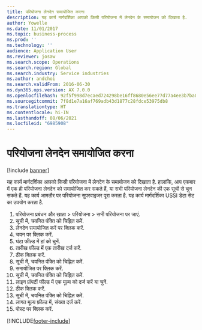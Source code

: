 ```yaml
---
title: परियोजना लेनदेन समायोजित करना
description: यह कार्य मार्गदर्शिका आपको किसी परियोजना में लेनदेन के समायोजन को दिखाता है.
author: Yowelle
ms.date: 11/01/2017
ms.topic: business-process
ms.prod: ''
ms.technology: ''
audience: Application User
ms.reviewer: josaw
ms.search.scope: Operations
ms.search.region: Global
ms.search.industry: Service industries
ms.author: andchoi
ms.search.validFrom: 2016-06-30
ms.dyn365.ops.version: AX 7.0.0
ms.openlocfilehash: 92f5f998d7ecaed724298be16ff8680e56ee77d77a4ee3b7ba83fa5a8a1a4787
ms.sourcegitcommit: 7f8d1e7a16af769adb43d1877c28fdce53975db8
ms.translationtype: HT
ms.contentlocale: hi-IN
ms.lasthandoff: 08/06/2021
ms.locfileid: "6985908"
---
```

# <a name="adjust-project-transactions"></a>परियोजना लेनदेन समायोजित करना

[!include [banner](../../includes/banner.md)]

यह कार्य मार्गदर्शिका आपको किसी परियोजना में लेनदेन के समायोजन को दिखाता है. हालांकि, आप एकबार में एक ही परियोजना लेनदेन को समायोजित कर सकते हैं, या सभी परियोजना लेनदेन की एक सूची से चुन सकते हैं. यह कार्य आमतौर पर परियोजना सुपरवाइजर पूरा करता है. यह कार्य मार्गदर्शिका USSI डेटा सेट का उपयोग करता है.

1. परियोजना प्रबंधन और खाता > परियोजना > सभी परियोजना पर जाएं. 
2. सूची में, चयनित पंक्ति को चिह्नित करें. 
3. लेनदेन समायोजित करें पर क्लिक करें. 
4. चयन पर क्लिक करें. 
5. घंटा फील्ड में हां को चुनें. 
6. तारीख फील्ड में एक तारीख दर्ज करें. 
7. ठीक क्लिक करें. 
8. सूची में, चयनित पंक्ति को चिह्नित करें. 
9. समायोजित पर क्लिक करें. 
10. सूची में, चयनित पंक्ति को चिह्नित करें. 
11. लाइन प्रॉपर्टी फील्ड में एक मूल्य को दर्ज करें या चुनें. 
12. ठीक क्लिक करें. 
13. सूची में, चयनित पंक्ति को चिह्नित करें. 
14. लागत मूल्य फ़ील्ड में, संख्या दर्ज करें. 
15. पोस्ट पर क्लिक करें. 


[!INCLUDE[footer-include](../../includes/footer-banner.md)]